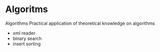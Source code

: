 # Algoritms
Algorithms  Practical application of theoretical knowledge on algorithms

- xml reader
- binary search
- insert sorting